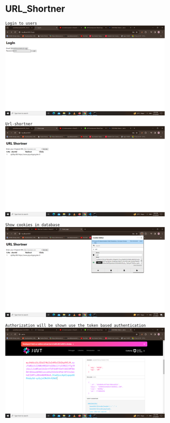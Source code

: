 # URL_Shortner

`Login to users`
![alt text](image-2.png)

`Url-shortner`
![alt text](image-3.png)

`Show cookies in database`
![alt text](image.png)

`Authorization will be shown use the token based authentication`
![alt text](image-1.png)
